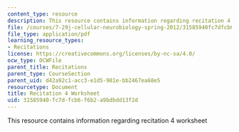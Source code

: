 ```yaml
---
content_type: resource
description: This resource contains information regarding recitation 4 worksheet
file: /courses/7-29j-cellular-neurobiology-spring-2012/31585940fc7dfcb6f6b2a9bdbdd13f2d_MIT7_29JS12_Recitation4.pdf
file_type: application/pdf
learning_resource_types:
- Recitations
license: https://creativecommons.org/licenses/by-nc-sa/4.0/
ocw_type: OCWFile
parent_title: Recitations
parent_type: CourseSection
parent_uid: d42a92c1-acc3-e1d5-981e-bb2467ea68e5
resourcetype: Document
title: Recitation 4 Worksheet
uid: 31585940-fc7d-fcb6-f6b2-a9bdbdd13f2d
---
```

This resource contains information regarding recitation 4 worksheet